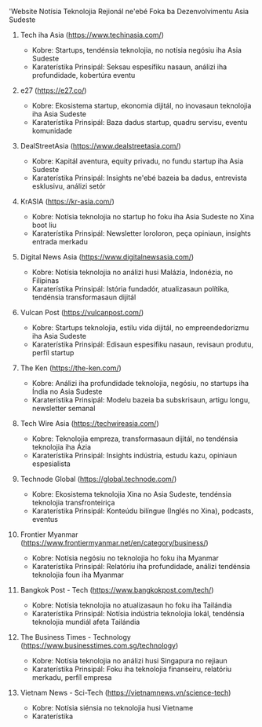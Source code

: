 'Website Notísia Teknolojia Rejionál ne'ebé Foka ba Dezenvolvimentu Asia Sudeste

1. Tech iha Asia (https://www.techinasia.com/)
   - Kobre: Startups, tendénsia teknolojia, no notísia negósiu iha Asia Sudeste
   - Karaterístika Prinsipál: Seksau espesífiku nasaun, análizi iha profundidade, kobertúra eventu

2. e27 (https://e27.co/)
   - Kobre: Ekosistema startup, ekonomia dijitál, no inovasaun teknolojia iha Asia Sudeste
   - Karaterístika Prinsipál: Baza dadus startup, quadru servisu, eventu komunidade

3. DealStreetAsia (https://www.dealstreetasia.com/)
   - Kobre: Kapitál aventura, equity privadu, no fundu startup iha Asia Sudeste
   - Karaterístika Prinsipál: Insights ne'ebé bazeia ba dadus, entrevista esklusivu, análizi setór

4. KrASIA (https://kr-asia.com/)
   - Kobre: Notísia teknolojia no startup ho foku iha Asia Sudeste no Xina boot liu
   - Karaterístika Prinsipál: Newsletter loroloron, peça opiniaun, insights entrada merkadu

5. Digital News Asia (https://www.digitalnewsasia.com/)
   - Kobre: Notísia teknolojia no análizi husi Malázia, Indonézia, no Filipinas
   - Karaterístika Prinsipál: Istória fundadór, atualizasaun polítika, tendénsia transformasaun dijitál

6. Vulcan Post (https://vulcanpost.com/)
   - Kobre: Startups teknolojia, estilu vida dijitál, no empreendedorizmu iha Asia Sudeste
   - Karaterístika Prinsipál: Edisaun espesífiku nasaun, revisaun produtu, perfíl startup

7. The Ken (https://the-ken.com/)
   - Kobre: Análizi iha profundidade teknolojia, negósiu, no startups iha Índia no Asia Sudeste
   - Karaterístika Prinsipál: Modelu bazeia ba subskrisaun, artigu longu, newsletter semanal

8. Tech Wire Asia (https://techwireasia.com/)
   - Kobre: Teknolojia empreza, transformasaun dijitál, no tendénsia teknolojia iha Ázia
   - Karaterístika Prinsipál: Insights indústria, estudu kazu, opiniaun espesialista

9. Technode Global (https://global.technode.com/)
   - Kobre: Ekosistema teknolojia Xina no Asia Sudeste, tendénsia teknolojia transfronteiriça
   - Karaterístika Prinsipál: Konteúdu bilíngue (Inglés no Xina), podcasts, eventus

10. Frontier Myanmar (https://www.frontiermyanmar.net/en/category/business/)
    - Kobre: Notísia negósiu no teknolojia ho foku iha Myanmar
    - Karaterístika Prinsipál: Relatóriu iha profundidade, análizi tendénsia teknolojia foun iha Myanmar

11. Bangkok Post - Tech (https://www.bangkokpost.com/tech/)
    - Kobre: Notísia teknolojia no atualizasaun ho foku iha Tailándia
    - Karaterístika Prinsipál: Notísia indústria teknolojia lokál, tendénsia teknolojia mundiál afeta Tailándia

12. The Business Times - Technology (https://www.businesstimes.com.sg/technology)
    - Kobre: Notísia teknolojia no análizi husi Singapura no rejiaun
    - Karaterístika Prinsipál: Foku iha teknolojia finanseiru, relatóriu merkadu, perfíl empresa

13. Vietnam News - Sci-Tech (https://vietnamnews.vn/science-tech)
    - Kobre: Notísia siénsia no teknolojia husi Vietname
    - Karaterístika